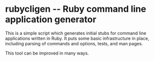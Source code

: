 # rubycligen -- Ruby command line application generator

This is a simple script which generates initial stubs for command line applications
written in Ruby. It puts some basic infrastructure in place, including parsing of
commands and options, tests, and man pages.

This tool can be improved in many ways.
